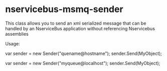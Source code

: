 # nservicebus-msmq-sender
This class allows you to send an xml serialized message that can be handled by an NserviceBus application without referencing Nservicebus assemblies

Usage:

var sender = new Sender("quename@hostname");
sender.Send(MyObject);

var sender = new Sender("myqueue@localhost");
sender.Send(MyObject);
